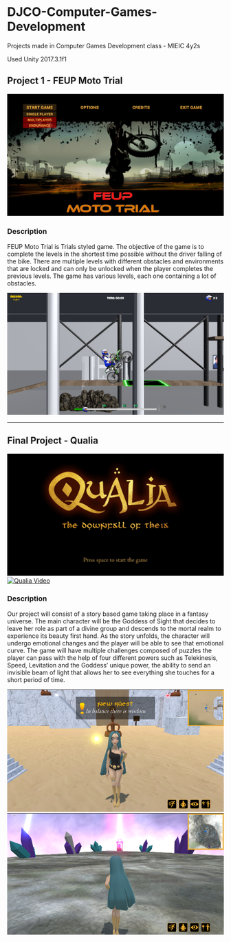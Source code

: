 # DJCO-Computer-Games-Development
Projects made in Computer Games Development class - MIEIC 4y2s

Used Unity 2017.3.1f1

## Project 1 - FEUP Moto Trial
![](Images/feup_moto_trial.png)

### Description
FEUP Moto Trial is Trials styled game. The objective of the game is to complete the levels in the shortest time possible without the driver falling of the bike. There are multiple levels with different obstacles and environments that are locked and can only be unlocked when the player completes the previous levels.
The game has various levels, each one containing a lot of obstacles.

![](Images/feup_moto_trial%20gameplay.png)
<hr>

## Final Project - Qualia
![](Images/Qualia.png)
[![Qualia Video](http://img.youtube.com/vi/e1YLSHpFqSI/0.jpg)](http://www.youtube.com/watch?v=e1YLSHpFqSI "")

### Description
Our project will consist of a story based game taking place in a fantasy universe. The main character will be the Goddess of Sight that decides to leave her role as part of a divine group and descends to the mortal realm to experience its beauty first hand. As the story unfolds, the character will undergo emotional changes and the player will be able to see that emotional curve. The game will have multiple challenges composed of puzzles the player can pass with the help of four different powers such as Telekinesis, Speed, Levitation and the Goddess’ unique power, the ability to send an invisible beam of light that allows her to see everything she touches for a short period of time.

![](Images/FP_1.png)
![](Images/FP_2.png)
